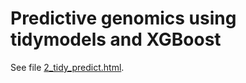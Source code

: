 Predictive genomics using tidymodels and XGBoost
================

See file [2_tidy_predict.html](https://github.com/frederikziebell/tidy_predictive_genomics/blob/main/2_tidy_predict.html).

